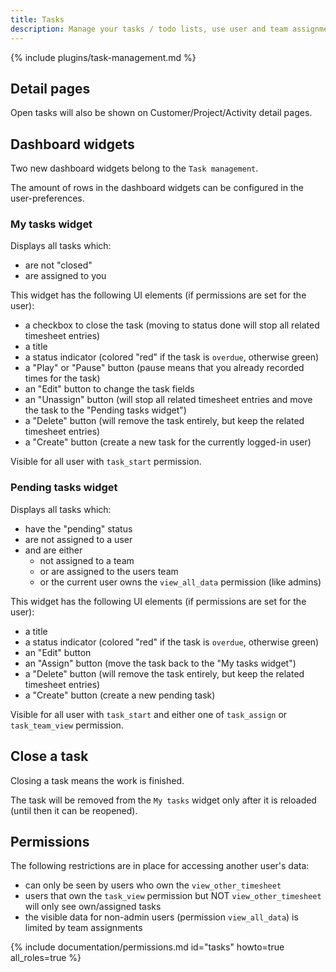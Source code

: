 ```yaml
---
title: Tasks
description: Manage your tasks / todo lists, use user and team assignments and track times for them
---
```


{% include plugins/task-management.md %}  

## Detail pages

Open tasks will also be shown on Customer/Project/Activity detail pages.

## Dashboard widgets

Two new dashboard widgets belong to the `Task management`.

The amount of rows in the dashboard widgets can be configured in the user-preferences.

### My tasks widget

Displays all tasks which:
- are not "closed"
- are assigned to you

This widget has the following UI elements (if permissions are set for the user):
- a checkbox to close the task (moving to status done will stop all related timesheet entries)
- a title
- a status indicator (colored "red" if the task is `overdue`, otherwise green)
- a "Play" or "Pause" button (pause means that you already recorded times for the task)
- an "Edit" button to change the task fields
- an "Unassign" button (will stop all related timesheet entries and move the task to the "Pending tasks widget")
- a "Delete" button (will remove the task entirely, but keep the related timesheet entries)
- a "Create" button (create a new task for the currently logged-in user)

Visible for all user with `task_start` permission.

### Pending tasks widget

Displays all tasks which:
- have the "pending" status
- are not assigned to a user
- and are either
    - not assigned to a team
    - or are assigned to the users team
    - or the current user owns the `view_all_data` permission (like admins)

This widget has the following UI elements (if permissions are set for the user):
- a title
- a status indicator (colored "red" if the task is `overdue`, otherwise green)
- an "Edit" button
- an "Assign" button (move the task back to the "My tasks widget")
- a "Delete" button (will remove the task entirely, but keep the related timesheet entries)
- a "Create" button (create a new pending task)

Visible for all user with `task_start` and either one of `task_assign` or `task_team_view` permission.

## Close a task

Closing a task means the work is finished.

The task will be removed from the `My tasks` widget only after it is reloaded (until then it can be reopened).

## Permissions

The following restrictions are in place for accessing another user's data:
- can only be seen by users who own the `view_other_timesheet`
- users that own the `task_view` permission but NOT `view_other_timesheet` will only see own/assigned tasks
- the visible data for non-admin users (permission `view_all_data`) is limited by team assignments

{% include documentation/permissions.md id="tasks" howto=true all_roles=true %}

